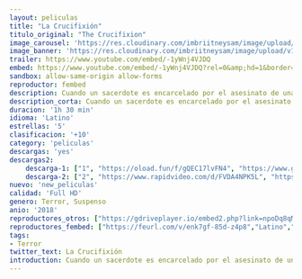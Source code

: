```yaml
---
layout: peliculas
title: "La Crucifixión"
titulo_original: "The Crucifixion"
image_carousel: 'https://res.cloudinary.com/imbriitneysam/image/upload/v1543195392/cruxi-poster-min.jpg'
image_banner: 'https://res.cloudinary.com/imbriitneysam/image/upload/v1543195392/cruxi-banner-min.jpg'
trailer: https://www.youtube.com/embed/-1yWnj4VJDQ
embed: https://www.youtube.com/embed/-1yWnj4VJDQ?rel=0&amp;hd=1&border=0&wmode=opaque&enablejsapi=1&modestbranding=1&controls=1&showinfo=1
sandbox: allow-same-origin allow-forms
reproductor: fembed
description: Cuando un sacerdote es encarcelado por el asesinato de una monja sobre la que estaba realizando un exorcismo, una periodista se esfuerza por determinar si de hecho asesinó a un enfermo mental o si perdió la batalla con una presencia demoníaca.
description_corta: Cuando un sacerdote es encarcelado por el asesinato de una monja sobre la que estaba realizando un exorcismo, una periodista se esfuerza por determinar si de hecho asesinó a un enfermo mental o si perdió la batalla con una presencia demoníaca.
duracion: '1h 30 min'
idioma: 'Latino'
estrellas: '5'
clasificacion: '+10'
category: 'peliculas'
descargas: 'yes'
descargas2:
    descarga-1: ["1", "https://oload.fun/f/gQEC17lvFN4", "https://www.google.com/s2/favicons?domain=openload.co","OpenLoad","https://res.cloudinary.com/imbriitneysam/image/upload/v1541473684/mexico.png", "Latino", "Full HD"]
    descarga-2: ["2", "https://www.rapidvideo.com/d/FVDA4NPK5L", "https://www.google.com/s2/favicons?domain=www.rapidvideo.com","RapidVideo","https://res.cloudinary.com/imbriitneysam/image/upload/v1541473684/mexico.png", "Latino", "Full HD"]
nuevo: 'new_peliculas'
calidad: 'Full HD'
genero: Terror, Suspenso
anio: '2018'
reproductores_otros: ["https://gdriveplayer.io/embed2.php?link=npoDq8qMakn5MEX7c4p90Qn%252B8%252BkR%252FDRMMKc23C7JZ0s26Hy996Y2L0p3yPlYi87GfGG4Lis8FhjfXSgsdxl41XfI2g2baYszpxL%252BNUHmF0yKLyNYha6apLN%252FyUE93imIOp7z5ynatpm6eUi8w%252BrcL6rEDzpZtrbSuRpVSCvSK5WASkGSgjLKaLYM59jmqklMDmm4r1EtFSSXBySrl2Y1sm","Latino","https://movcloud.net/embed/aj-ciwZ3VcRH","Latino"]
reproductores_fembed: ["https://feurl.com/v/enk7gf-85d-z4p8","Latino","https://feurl.com/v/05ol1k-lnn9","Latino"]
tags:
- Terror
twitter_text: La Crucifixión
introduction: Cuando un sacerdote es encarcelado por el asesinato de una monja sobre la que estaba realizando un exorcismo, una periodista se esfuerza por determinar si de hecho asesinó a un enfermo mental o si perdió la batalla con una presencia demoníaca.
---
```



 







